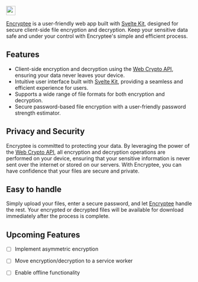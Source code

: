 <p>
    <img src="https://i.imgur.com/tABGvaf.png" height="25">
</p>


[Encryptee](https://www.encryptee.io/) is a user-friendly web app built with [Svelte Kit](https://github.com/sveltejs/kit), designed for secure client-side file encryption and decryption. Keep your sensitive data safe and under your control with Encryptee's simple and efficient process.

## Features
- Client-side encryption and decryption using the [Web Crypto API](https://developer.mozilla.org/en-US/docs/Web/API/Web_Crypto_API), ensuring your data never leaves your device.
- Intuitive user interface built with [Svelte Kit](https://github.com/sveltejs/kit), providing a seamless and efficient experience for users.
- Supports a wide range of file formats for both encryption and decryption.
- Secure password-based file encryption with a user-friendly password strength estimator.

## Privacy and Security
Encryptee is committed to protecting your data. By leveraging the power of the [Web Crypto API](https://developer.mozilla.org/en-US/docs/Web/API/Web_Crypto_API), all encryption and decryption operations are performed on your device, ensuring that your sensitive information is never sent over the internet or stored on our servers. With Encryptee, you can have confidence that your files are secure and private.

## Easy to handle
Simply upload your files, enter a secure password, and let [Encryptee](https://www.encryptee.io/) handle the rest. Your encrypted or decrypted files will be available for download immediately after the process is complete.

## Upcoming Features

- [ ] Implement asymmetric encryption
- [ ] Move encryption/decryption to a service worker
- [ ] Enable offline functionality

